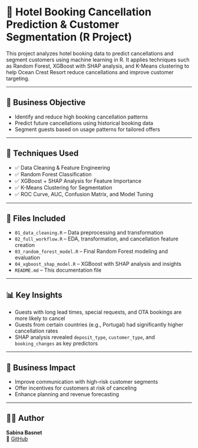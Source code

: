 # 🏨 Hotel Booking Cancellation Prediction & Customer Segmentation (R Project)

This project analyzes hotel booking data to predict cancellations and segment customers using machine learning in R. It applies techniques such as Random Forest, XGBoost with SHAP analysis, and K-Means clustering to help Ocean Crest Resort reduce cancellations and improve customer targeting.

---

## 🎯 Business Objective

- Identify and reduce high booking cancellation patterns
- Predict future cancellations using historical booking data
- Segment guests based on usage patterns for tailored offers

---

## 🧠 Techniques Used

- ✅ Data Cleaning & Feature Engineering
- ✅ Random Forest Classification
- ✅ XGBoost + SHAP Analysis for Feature Importance
- ✅ K-Means Clustering for Segmentation
- ✅ ROC Curve, AUC, Confusion Matrix, and Model Tuning

---

## 📁 Files Included

- `01_data_cleaning.R` – Data preprocessing and transformation  
- `02_full_workflow.R` – EDA, transformation, and cancellation feature creation  
- `03_random_forest_model.R` – Final Random Forest modeling and evaluation  
- `04_xgboost_shap_model.R` – XGBoost with SHAP analysis and insights  
- `README.md` – This documentation file  

---

## 📊 Key Insights

- Guests with long lead times, special requests, and OTA bookings are more likely to cancel
- Guests from certain countries (e.g., Portugal) had significantly higher cancellation rates
- SHAP analysis revealed `deposit_type`, `customer_type`, and `booking_changes` as key predictors

---

## 📌 Business Impact

- Improve communication with high-risk customer segments
- Offer incentives for customers at risk of canceling
- Enhance planning and revenue forecasting

---

## 👩‍💻 Author

**Sabina Basnet**    
🔗 [GitHub](https://github.com/SabinaBasnet100)
